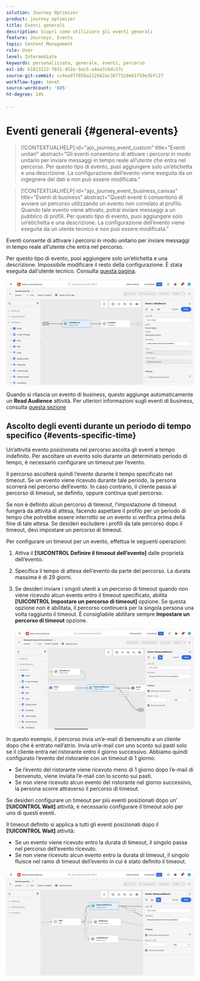 ```yaml
---
solution: Journey Optimizer
product: journey optimizer
title: Eventi generali
description: Scopri come utilizzare gli eventi generali
feature: Journeys, Events
topic: Content Management
role: User
level: Intermediate
keywords: personalizzato, generale, eventi, percorso
exl-id: b1813122-7031-452e-9ac5-a4ea7c6dc57c
source-git-commit: cc4ea97f858a212b82ac3b77328e61f59e3bfc27
workflow-type: tm+mt
source-wordcount: '605'
ht-degree: 14%

---
```


# Eventi generali {#general-events}

>[!CONTEXTUALHELP]
>id="ajo_journey_event_custom"
>title="Eventi unitari"
>abstract="Gli eventi consentono di attivare i percorsi in modo unitario per inviare messaggi in tempo reale all’utente che entra nel percorso. Per questo tipo di evento, puoi aggiungere solo un’etichetta e una descrizione. La configurazione dell’evento viene eseguita da un ingegnere dei dati e non può essere modificata."

>[!CONTEXTUALHELP]
>id="ajo_journey_event_business_canvas"
>title="Eventi di business"
>abstract="Questi eventi ti consentono di avviare un percorso utilizzando un evento non correlato al profilo. Quando tale evento viene attivato, potrai inviare messaggi a un pubblico di profili. Per questo tipo di evento, puoi aggiungere solo un’etichetta e una descrizione. La configurazione dell’evento viene eseguita da un utente tecnico e non può essere modificata."

Eventi consente di attivare i percorsi in modo unitario per inviare messaggi in tempo reale all’utente che entra nel percorso.

Per questo tipo di evento, puoi aggiungere solo un’etichetta e una descrizione. Impossibile modificare il resto della configurazione. È stata eseguita dall’utente tecnico. Consulta [questa pagina](../event/about-events.md).

![](assets/general-events.png)

Quando si rilascia un evento di business, questo aggiunge automaticamente un **Read Audience** attività. Per ulteriori informazioni sugli eventi di business, consulta [questa sezione](../event/about-events.md)

## Ascolto degli eventi durante un periodo di tempo specifico {#events-specific-time}

Un’attività evento posizionata nel percorso ascolta gli eventi a tempo indefinito. Per ascoltare un evento solo durante un determinato periodo di tempo, è necessario configurare un timeout per l’evento.

Il percorso ascolterà quindi l’evento durante il tempo specificato nel timeout. Se un evento viene ricevuto durante tale periodo, la persona scorrerà nel percorso dell’evento. In caso contrario, il cliente passa al percorso di timeout, se definito, oppure continua quel percorso.

Se non è definito alcun percorso di timeout, l’impostazione di timeout fungerà da attività di attesa, facendo aspettare il profilo per un periodo di tempo che potrebbe essere interrotto se un evento si verifica prima della fine di tale attesa. Se desideri escludere i profili da tale percorso dopo il timeout, devi impostare un percorso di timeout.

Per configurare un timeout per un evento, effettua le seguenti operazioni:

1. Attiva il **[!UICONTROL Definire il timeout dell’evento]** dalle proprietà dell’evento.

1. Specifica il tempo di attesa dell&#39;evento da parte del percorso. La durata massima è di 29 giorni.

1. Se desideri inviare i singoli utenti a un percorso di timeout quando non viene ricevuto alcun evento entro il timeout specificato, abilita **[!UICONTROL Impostare un percorso di timeout]** opzione. Se questa opzione non è abilitata, il percorso continuerà per la singola persona una volta raggiunto il timeout. È consigliabile abilitare sempre **Impostare un percorso di timeout** opzione.

   ![](assets/event-timeout.png)

In questo esempio, il percorso invia un’e-mail di benvenuto a un cliente dopo che è entrato nell’atrio. Invia un’e-mail con uno sconto sui pasti solo se il cliente entra nel ristorante entro il giorno successivo. Abbiamo quindi configurato l’evento del ristorante con un timeout di 1 giorno:

* Se l’evento del ristorante viene ricevuto meno di 1 giorno dopo l’e-mail di benvenuto, viene inviata l’e-mail con lo sconto sui pasti.
* Se non viene ricevuto alcun evento del ristorante nel giorno successivo, la persona scorre attraverso il percorso di timeout.

Se desideri configurare un timeout per più eventi posizionati dopo un’ **[!UICONTROL Wait]** attività, è necessario configurare il timeout solo per uno di questi eventi.

Il timeout definito si applica a tutti gli eventi posizionati dopo il **[!UICONTROL Wait]** attività:

* Se un evento viene ricevuto entro la durata di timeout, il singolo passa nel percorso dell’evento ricevuto.
* Se non viene ricevuto alcun evento entro la durata di timeout, il singolo fluisce nel ramo di timeout dell’evento in cui è stato definito il timeout.

![](assets/event-timeout-group.png)
